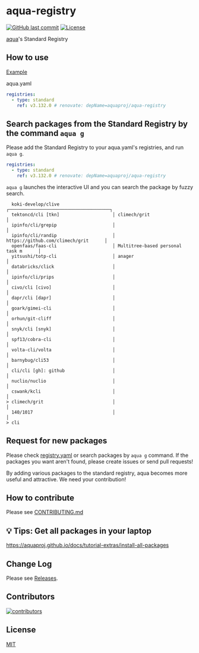 # aqua-registry

[![GitHub last commit](https://img.shields.io/github/last-commit/aquaproj/aqua-registry.svg)](https://github.com/aquaproj/aqua-registry) [![License](http://img.shields.io/badge/license-mit-blue.svg?style=flat-square)](https://raw.githubusercontent.com/aquaproj/aqua-registry/main/LICENSE)

[aqua](https://github.com/aquaproj/aqua)'s Standard Registry

## How to use

[Example](https://github.com/suzuki-shunsuke/my-aqua-config/blob/main/aqua.yaml)

aqua.yaml

```yaml
registries:
  - type: standard
    ref: v3.132.0 # renovate: depName=aquaproj/aqua-registry
```

## Search packages from the Standard Registry by the command `aqua g`

Please add the Standard Registry to your aqua.yaml's registries, and run `aqua g`.

```yaml
registries:
  - type: standard
    ref: v3.132.0 # renovate: depName=aquaproj/aqua-registry
```

`aqua g` launches the interactive UI and you can search the package by fuzzy search.

```console
  koki-develop/clive                    ┌──────────────────────────────────────┐
  tektoncd/cli [tkn]                    │ climech/grit                         │
  ipinfo/cli/grepip                     │                                      │
  ipinfo/cli/randip                     │ https://github.com/climech/grit      │
  openfaas/faas-cli                     │ Multitree-based personal task m      │
  yitsushi/totp-cli                     │ anager                               │
  databricks/click                      │                                      │
  ipinfo/cli/prips                      │                                      │
  civo/cli [civo]                       │                                      │
  dapr/cli [dapr]                       │                                      │
  goark/gimei-cli                       │                                      │
  orhun/git-cliff                       │                                      │
  snyk/cli [snyk]                       │                                      │
  spf13/cobra-cli                       │                                      │
  volta-cli/volta                       │                                      │
  barnybug/cli53                        │                                      │
  cli/cli [gh]: github                  │                                      │
  nuclio/nuclio                         │                                      │
  cswank/kcli                           │                                      │
> climech/grit                          │                                      │
  140/1017                              │                                      │
> cli
```

## Request for new packages

Please check [registry.yaml](https://github.com/aquaproj/aqua-registry/blob/main/registry.yaml) or search packages by `aqua g` command.
If the packages you want aren't found, please create issues or send pull requests!

By adding various packages to the standard registry, aqua becomes more useful and attractive.
We need your contribution!

## How to contribute

Please see [CONTRIBUTING.md](CONTRIBUTING.md)

## :bulb: Tips: Get all packages in your laptop

https://aquaproj.github.io/docs/tutorial-extras/install-all-packages

## Change Log

Please see [Releases](https://github.com/aquaproj/aqua-registry/releases).

## Contributors

[![contributors](https://contrib.rocks/image?repo=aquaproj/aqua-registry)](https://github.com/aquaproj/aqua-registry/graphs/contributors)

## License

[MIT](LICENSE)
